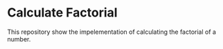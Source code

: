 # Calculate Factorial

This repository show the impelementation of calculating the factorial of a number.

